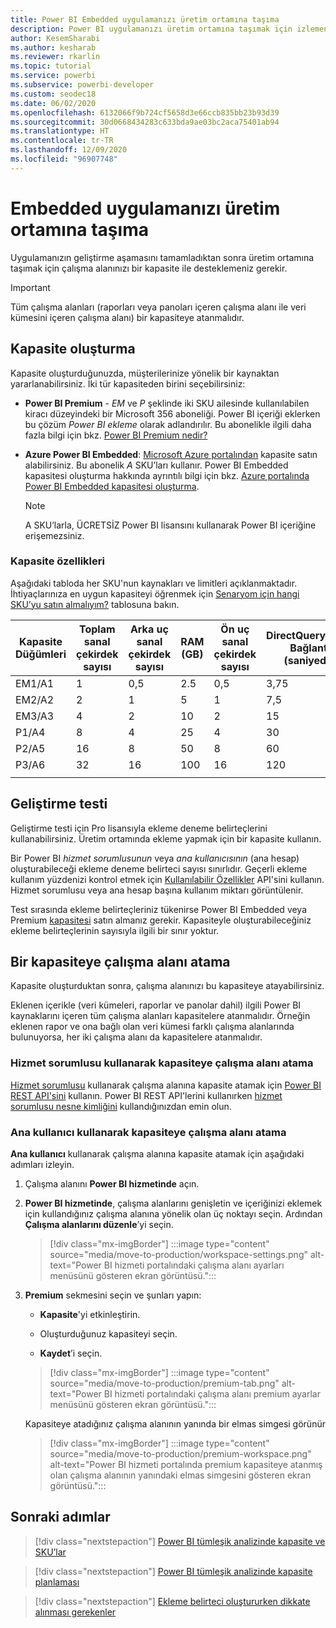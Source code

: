 ```yaml
---
title: Power BI Embedded uygulamanızı üretim ortamına taşıma
description: Power BI uygulamanızı üretim ortamına taşımak için izlemeniz gereken adımları öğrenin.
author: KesemSharabi
ms.author: kesharab
ms.reviewer: rkarlin
ms.topic: tutorial
ms.service: powerbi
ms.subservice: powerbi-developer
ms.custom: seodec18
ms.date: 06/02/2020
ms.openlocfilehash: 6132066f9b724cf5658d3e66ccb835bb23b93d39
ms.sourcegitcommit: 30d0668434283c633bda9ae03bc2aca75401ab94
ms.translationtype: HT
ms.contentlocale: tr-TR
ms.lasthandoff: 12/09/2020
ms.locfileid: "96907748"
---
```

# <a name="move-your-embedded-app-to-production"></a>Embedded uygulamanızı üretim ortamına taşıma

Uygulamanızın geliştirme aşamasını tamamladıktan sonra üretim ortamına taşımak için çalışma alanınızı bir kapasite ile desteklemeniz gerekir.

> [!Important]
> Tüm çalışma alanları (raporları veya panoları içeren çalışma alanı ile veri kümesini içeren çalışma alanı) bir kapasiteye atanmalıdır.

## <a name="create-a-capacity"></a>Kapasite oluşturma

Kapasite oluşturduğunuzda, müşterilerinize yönelik bir kaynaktan yararlanabilirsiniz. İki tür kapasiteden birini seçebilirsiniz:

* **Power BI Premium** - *EM* ve *P* şeklinde iki SKU ailesinde kullanılabilen kiracı düzeyindeki bir Microsoft 356 aboneliği. Power BI içeriği eklerken bu çözüm *Power BI ekleme* olarak adlandırılır. Bu abonelikle ilgili daha fazla bilgi için bkz. [Power BI Premium nedir?](../../admin/service-premium-what-is.md)

* **Azure Power BI Embedded**: [Microsoft Azure portalından](https://portal.azure.com) kapasite satın alabilirsiniz. Bu abonelik *A* SKU’ları kullanır. Power BI Embedded kapasitesi oluşturma hakkında ayrıntılı bilgi için bkz. [Azure portalında Power BI Embedded kapasitesi oluşturma](azure-pbie-create-capacity.md).

    > [!NOTE]
    > A SKU’larla, ÜCRETSİZ Power BI lisansını kullanarak Power BI içeriğine erişemezsiniz.

### <a name="capacity-specifications"></a>Kapasite özellikleri

Aşağıdaki tabloda her SKU'nun kaynakları ve limitleri açıklanmaktadır. İhtiyaçlarınıza en uygun kapasiteyi öğrenmek için [Senaryom için hangi SKU’yu satın almalıyım?](./embedded-faq.md#which-solution-should-i-choose) tablosuna bakın.

| Kapasite Düğümleri | Toplam sanal çekirdek sayısı | Arka uç sanal çekirdek sayısı | RAM (GB) | Ön uç sanal çekirdek sayısı | DirectQuery/Canlı Bağlantı (saniyede) | Model Yenileme Paralelliği |
| --- | --- | --- | --- | --- | --- | --- |
| EM1/A1 | 1 | 0,5 | 2.5 | 0,5 | 3,75 | 1 |
| EM2/A2 | 2 | 1 | 5 | 1 | 7,5 | 2 |
| EM3/A3 | 4 | 2 | 10 | 2 | 15 | 3 |
| P1/A4 | 8 | 4 | 25 | 4 | 30 | 6 |
| P2/A5 | 16 | 8 | 50 | 8 | 60 | 12 |
| P3/A6 | 32 | 16 | 100 | 16 | 120 | 24 |
| | | | | | | |

## <a name="development-testing"></a>Geliştirme testi

Geliştirme testi için Pro lisansıyla ekleme deneme belirteçlerini kullanabilirsiniz. Üretim ortamında ekleme yapmak için bir kapasite kullanın.

Bir Power BI *hizmet sorumlusunun* veya *ana kullanıcısının* (ana hesap) oluşturabileceği ekleme deneme belirteci sayısı sınırlıdır. Geçerli ekleme kullanım yüzdenizi kontrol etmek için [Kullanılabilir Özellikler](/rest/api/power-bi/availablefeatures/getavailablefeatures) API'sini kullanın. Hizmet sorumlusu veya ana hesap başına kullanım miktarı görüntülenir.

Test sırasında ekleme belirteçleriniz tükenirse Power BI Embedded veya Premium [kapasitesi](embedded-capacity.md) satın almanız gerekir. Kapasiteyle oluşturabileceğiniz ekleme belirteçlerinin sayısıyla ilgili bir sınır yoktur.

## <a name="assign-a-workspace-to-a-capacity"></a>Bir kapasiteye çalışma alanı atama

Kapasite oluşturduktan sonra, çalışma alanınızı bu kapasiteye atayabilirsiniz.

Eklenen içerikle (veri kümeleri, raporlar ve panolar dahil) ilgili Power BI kaynaklarını içeren tüm çalışma alanları kapasitelere atanmalıdır. Örneğin eklenen rapor ve ona bağlı olan veri kümesi farklı çalışma alanlarında bulunuyorsa, her iki çalışma alanı da kapasitelere atanmalıdır.

### <a name="assign-a-workspace-to-a-capacity-using-a-service-principal"></a>Hizmet sorumlusu kullanarak kapasiteye çalışma alanı atama

[Hizmet sorumlusu](embed-service-principal.md) kullanarak çalışma alanına kapasite atamak için [Power BI REST API'sini](/rest/api/power-bi/capacities/groups_assigntocapacity) kullanın. Power BI REST API'lerini kullanırken [hizmet sorumlusu nesne kimliğini](embed-service-principal.md) kullandığınızdan emin olun.

### <a name="assign-a-workspace-to-a-capacity-using-a-master-user"></a>Ana kullanıcı kullanarak kapasiteye çalışma alanı atama

**Ana kullanıcı** kullanarak çalışma alanına kapasite atamak için aşağıdaki adımları izleyin.

1. Çalışma alanını **Power BI hizmetinde** açın. 

1. **Power BI hizmetinde**, çalışma alanlarını genişletin ve içeriğinizi eklemek için kullandığınız çalışma alanına yönelik olan üç noktayı seçin. Ardından **Çalışma alanlarını düzenle**’yi seçin.

    >[!div class="mx-imgBorder"]
    >:::image type="content" source="media/move-to-production/workspace-settings.png" alt-text="Power BI hizmeti portalındaki çalışma alanı ayarları menüsünü gösteren ekran görüntüsü.":::

2. **Premium** sekmesini seçin ve şunları yapın:

    * **Kapasite**'yi etkinleştirin.

    * Oluşturduğunuz kapasiteyi seçin.

    * **Kaydet**’i seçin.

    >[!div class="mx-imgBorder"]
    >:::image type="content" source="media/move-to-production/premium-tab.png" alt-text="Power BI hizmeti portalındaki çalışma alanı premium ayarlar menüsünü gösteren ekran görüntüsü.":::

    Kapasiteye atadığınız çalışma alanının yanında bir elmas simgesi görünür 

    >[!div class="mx-imgBorder"]
    >:::image type="content" source="media/move-to-production/premium-workspace.png" alt-text="Power BI hizmeti portalında premium kapasiteye atanmış olan çalışma alanının yanındaki elmas simgesini gösteren ekran görüntüsü.":::

## <a name="next-steps"></a>Sonraki adımlar

>[!div class="nextstepaction"]
>[Power BI tümleşik analizinde kapasite ve SKU’lar](embedded-capacity.md)

>[!div class="nextstepaction"]
>[Power BI tümleşik analizinde kapasite planlaması](embedded-capacity-planning.md)

>[!div class="nextstepaction"]
>[Ekleme belirteci oluştururken dikkate alınması gerekenler](generate-embed-token.md)